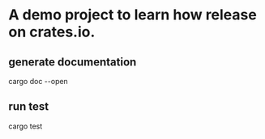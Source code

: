 # A demo project to learn how release on crates.io.

## generate documentation
cargo doc --open

## run test
cargo test
